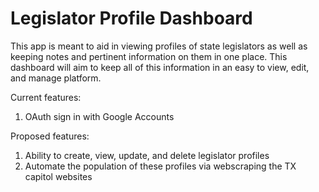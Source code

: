 # Legislator Profile Dashboard

This app is meant to aid in viewing profiles of state legislators as well as keeping notes and pertinent information on them in one place. This dashboard will aim to keep all of this information in an easy to view, edit, and manage platform.

Current features:
1. OAuth sign in with Google Accounts

Proposed features:
1. Ability to create, view, update, and delete legislator profiles
2. Automate the population of these profiles via webscraping the TX capitol websites
